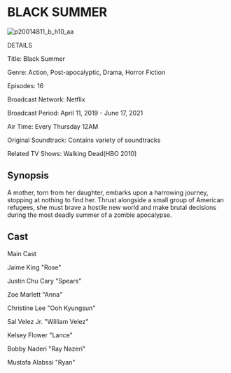 # BLACK SUMMER
![p20014811_b_h10_aa](https://github.com/ValenzuelaDaeniel/app-dev/assets/134698568/9dbe8f16-7cb2-42d1-b18b-cfe6b8617d9f)

DETAILS

Title: Black Summer

Genre: Action, Post-apocalyptic, Drama, Horror Fiction

Episodes: 16

Broadcast Network: Netflix

Broadcast Period: April 11, 2019 - June 17, 2021

Air Time: Every Thursday 12AM

Original Soundtrack: Contains variety of soundtracks

Related TV Shows: Walking Dead(HBO 2010)

## Synopsis

A mother, torn from her daughter, embarks upon a harrowing journey, stopping at nothing to find her. Thrust alongside a small group of American refugees, she must brave a hostile new world and make brutal decisions during the most deadly summer of a zombie apocalypse.

## Cast

Main Cast

Jaime King "Rose"

Justin Chu Cary "Spears"

Zoe Marlett "Anna"

Christine Lee "Ooh Kyungsun"

Sal Velez Jr. "William Velez"

Kelsey Flower "Lance"

Bobby Naderi "Ray Nazeri"

Mustafa Alabssi "Ryan"
